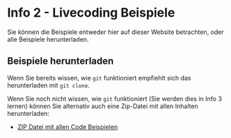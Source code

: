# Info 2 - Livecoding Beispiele

Sie können die Beispiele entweder hier auf dieser Website betrachten, oder alle Beispiele herunterladen.

## Beispiele herunterladen
Wenn Sie bereits wissen, wie `git` funktioniert empfiehlt sich das herunterladen mit `git clone`. 

Wenn Sie noch nicht wissen, wie `git` funktioniert (Sie werden dies in Info 3 lernen) können Sie alternativ auch eine Zip-Datei mit allen Inhalten herunterladen:

- [ZIP Datei mit allen Code Beispielen](https://github.com/se-tuebingen/info2-demos/archive/refs/heads/main.zip)
